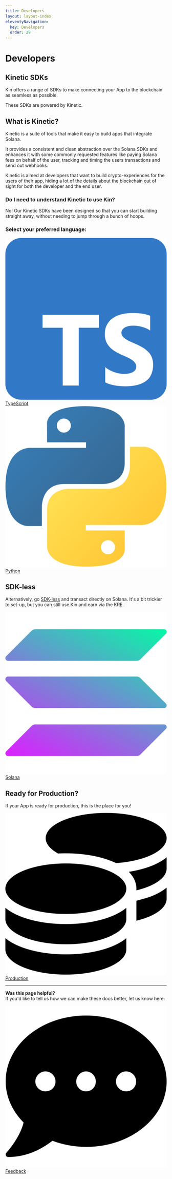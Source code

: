 ```yaml
---
title: Developers
layout: layout-index
eleventyNavigation:
  key: Developers
  order: 29
---
```


# Developers
## Kinetic SDKs

Kin offers a range of SDKs to make connecting your App to the blockchain as seamless as possible. 

These SDKs are powered by Kinetic.

## What is Kinetic?

Kinetic is a suite of tools that make it easy to build apps that integrate Solana.

It provides a consistent and clean abstraction over the Solana SDKs and enhances it with some commonly requested features like paying Solana fees on behalf of the user, tracking and timing the users transactions and send out webhooks.

Kinetic is aimed at developers that want to build crypto-experiences for the users of their app, hiding a lot of the details about the blockchain out of sight for both the developer and the end user.

### Do I need to understand Kinetic to use Kin?
No! Our Kinetic SDKs have been designed so that you can start building straight away, without needing to jump through a bunch of hoops.


### Select your preferred language:

<div class='developers-languages'>
  <a href='/developers/typescript/'><div class='developers-language'>
    <img class='developers-language-icon image-logo' alt='typescript' src='./images/typescript.svg'>
    <span class='developers-language-text image-logo-text'>TypeScript</span>
  </div></a>
  <a href='/developers/python/'><div class='developers-language'>
    <img class='developers-language-icon image-logo' alt='python' src='./images/python2.png'>
    <span class='developers-language-text image-logo-text'>Python</span>
  </div></a>
</div>

## SDK-less
Alternatively, go [SDK-less](/developers/sdk-less/) and transact directly on Solana. It's a bit trickier to set-up, but you can still use Kin and earn via the KRE.

<div class='developers-languages'>
  <a href='/developers/sdk-less/'><div class='developers-language'>
    <img class='developers-language-icon image-logo' alt='solana' src='./images/solana.png'>
    <span class='developers-language-text image-logo-text'>Solana</span>
  </div></a>
</div>

## Ready for Production?
If your App is ready for production, this is the place for you!

<div class='essentials'>
  <a href='/developers/production/'><div class='essential'>
    <img class='essential-icon' alt='production' src='./images/coins-solid.svg'>
    <span class='essential-text'>Production</span>
  </div></a>
</div>

***
**Was this page helpful?**<br/>
If you'd like to tell us how we can make these docs better, let us know here:

<div class='contacts'>
  <a href='https://forms.gle/qhjcDJR59v8RJsaY7' target='_blank'><div class='contact'>
    <img class='contact-icon' alt='Developer' src='../essentials/images/comment-dots-solid.svg'>
    <span class='contact-text'>Feedback</span>
  </div></a>
</div>



